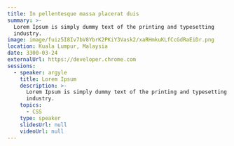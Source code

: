 ```yaml
---
title: In pellentesque massa placerat duis
summary: >-
  Lorem Ipsum is simply dummy text of the printing and typesetting
  industry.
image: image/fuiz5I8Iv7bV8YbrK2PKiY3Vask2/xaRHmkuKLfCcGdRaEiDr.png
location: Kuala Lumpur, Malaysia
date: 3300-03-24
externalUrl: https://developer.chrome.com
sessions:
  - speaker: argyle
    title: Lorem Ipsum
    description: >-
      Lorem Ipsum is simply dummy text of the printing and typesetting
      industry.
    topics:
      - CSS
    type: speaker
    slidesUrl: null
    videoUrl: null
---
```

